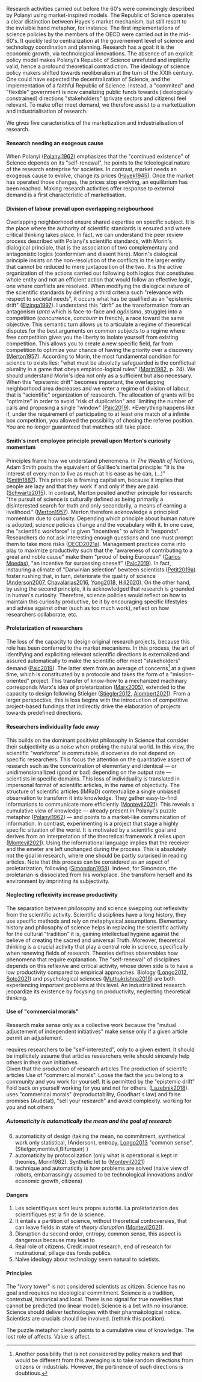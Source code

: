 
Research activities carried out before the 60's were convincingly described by Polanyi using market-inspired models. The Republic of Science operates a clear distinction between Hayek's market mechanism, but still resort to the invisible hand metaphor, for instance. The first implementations of science policies by the members of the OECD were carried out in the mid-60's. It quickly led to centralization at the governement level of science and technology coordination and planning. Research has a goal: it is the economic growth, via technological innovations. The absence of an explicit policy model makes Polanyi's Republic of Science unrefuted and implicitly valid, hence a profound theoretical contradiction. The ideology of science policy makers shifted towards neoliberalism at the turn of the XXth century. One could have expected the decentralization of Science, and the implementation of a faithful Republic of Science. Instead, a "commited" and "flexible" government is now canalizing public funds towards (ideologically constrained) directions "stakeholders" (private sectors and citizens) feel relevant. To make offer meet demand, we therefore assist to a marketization and industrialisation of research. 

We gives five caracteristics of the marketization and industrialisation of research. 

#### Research needing an exogeous cause
When Polanyi ([Polanyi1962](reference/Polanyi1962.md)) emphasizes that the "continued existence" of Science depends on its "self-renewal", he points to the teleological nature of the research entreprise for societies. In contrast, market needs an exogeous cause to evolve, change its prices ([Hayek1945](reference/Hayek1945.md)). Once the market has operated those changes, the prices stop evolving, an equilibrium has been reached. Making research activities offer response to external demand is a first characteristic of marketisation. 

#### Division of labour prevail upon overlapping neigbourhood
Overlapping neighborhood ensure shared expertise on specific subject. It is the place where the authority of scientific standards is ensured and where critical thinking takes place. In fact, we can understand the peer review process described with Polanyi's scientific standards, with Morin's dialogical principle, that is the association of two complementary and antagonistic logics (conformism and dissent here). Morin's dialogical principle insists on the non-resolution of the conflicts in the larger entity that cannot be reduced to mere juxtaposition of the two. It is the active organization of the actions carried out following both logics that constitutes whole entity and not an efficient action that would follow an effective logic, one where conflicts are resolved. When modifying the dialogical nature of the scientific standards by defining a third criteria such "relevance with respect to societal needs", it occurs what has be qualified as an "epistemic drift" ([Elzinga1997](reference/Elzinga1997.md)). I understand this "drift" as the transformation from an antagonism (*anta* which is face-to-face and *agônisma*, struggle) into a competition (*concurrence*, *concourir* in french), a race toward the same objective. This semantic turn allows us to articulate a regime of theoretical disputes for the best arguments on common subjects to a regime where free competition gives you the liberty to isolate yourself from existing competition. This allows you to create a new specific field, far from competition to optimize your chance of having the priority over a discovery ([Merton1957](reference/Merton1957.md)). According to Morin, the most fundamental condition for science to exists lies: "what must be absolutly safeguarded is the conflictual plurality in a game that obeys empirico-logical rules" ([Morin1982](reference/Morin1982.md), p. 24). We should understand Morin's idea not only as a sufficient but also necessary. When this "epistemic drift" becomes important, the overlapping neighborhood area decreases and we enter a regime of division of labour, that is "scientific" organization of reasearch. The allocation of grants will be "optimize" in order to avoid "risk of duplication" and 'limiting the number of calls and proposing a single “window” ([Paic2019](reference/Paic2019.md)). *Everything happens like if, under the requirement of participating to at least one match of a infinite box competition, you allowed the possibility of chosing the referee position. You are no longer guaranteed that matches still take place. 

#### Smith's inert employee principle prevail upon Merton's curiosity momentum
Principles frame how we understand phenomena. In *The Wealth of Nations*, Adam Smith posits the equivalent of Gallileo's inertial principle: "It is the interest of every man to live as much at his ease as he can, (...)" ([Smith1887](reference/Smith1887.md)). This principle is framing capitalism, because it implies that people are lazy and that they work if and only if they are paid ([Schwartz2015](reference/Schwartz2015.md)). In contrast, Merton posited another principle for research: "the pursuit of science is culturally defined as being primarily a disinterested search for truth and only secondarily, a means of earning a livelihood." ([Merton1957](reference/Merton1957.md)). Merton therefore acknowledge a principled momentum due to curiosity. Depending which principle about human nature is adopted, science policies change and the vocabulary with it.  In one case, the "scientific workforce" is given "incentives" to which it "responds". Researchers do not ask interesting enough questions and one must prompt them to take more risks ([OECD2021a](reference/OECD2021a.md)). Management practices come into play to maximize productivity such that the "awareness of contributing to a great and noble cause" make them "proud of being European" ([Carlos Moedas](https://www.openaccessgovernment.org/lamy-report-ensuring-inspirational-research/34970/)), "an incentive for surpassing oneself" ([Paic2019](reference/Paic2019.md)). In fact, instauring a climate of "Darwinian selection" bewteen scientists ([Petit2019a](reference/Petit2019a.md)) foster rushing that, in turn, deteriorate the quality of science ([Anderson2007](reference/Anderson2007.md), [Chavalarias2016](reference/Chavalarias2016.md), [Yong2018](reference/Yong2018.md), [Hill2020](reference/Hill2020.md)). On the other hand, by using the second principle, it is acknowledged that research is grounded in human's curiosity. Therefore, science policies would reflect on how to maintain this curiosity productive, be it by encouraging specific lifestyles and advise against other (such as too much work), reflect on how researchers collaborate, etc. 

#### Proletarization of researchers
The loss of the capacity to design original research projects, because this role has been conferred to the market mecanisms. In this process, the art of identifying and expliciting relevant scientific directions is externalized and assured automatically to make the scientific offer meet "stakeholders" demand ([Paic2019](reference/Paic2019.md)). The latter stem from an average of concerns[^1] at a given time, which is constituated by a protocole and takes the form of a "mission-oriented" project. This transfer of know-how to a mechanized machinary corresponds Marx's idea of proletarization ([Marx2005](reference/Marx2005.md)), extended to the capacity to design following Stielger ([Stiegler2012](reference/Stiegler2012.md), [Alombert2021](reference/Alombert2021.md)). From a larger perspective, this is loss begins with the introduction of competitive project-based fundings that indirectly drive the elaboration of projects towards predefined directions. 

#### Researchers individuality fade away
This builds on the dominant positivist philosophy in Science that consider their subjectivity as a noise when probing the natural world. In this view, the scientific "workforce" is commutable, discoveries do not depend on specific researchers. This focus the attention on the quantitative aspect of research such as the concentration of elementary and identical — or unidimensionallized (good or bad) depending on the output rate — scientists in specific domains. This loss of individuality is translated in impersonal format of scientific articles, in the name of objectivity. The structure of scientific articles (IMRaD) contextualize a single unbiased observation to transform it into knowledge. They gather easy-to-find informations to communicate more efficiently ([Montevil2021](reference/Montevil2021.md)). This reveals a cumulative view of knowledge — already present in Polanyi's puzzle metaphor ([Polanyi1962](reference/Polanyi1962.md)) —  and points to a market-like communication of information. In contrast, experimenting is a project that stage a highly specific situation of the world. It is motivated by a scientific goal and derives from an interpretation of the theoretical framework it relies upon ([Montevil2021](reference/Montevil2021.md)). Using the informational language implies that the receiver and the emeter are left unchanged during the process. This is absolutely not the goal in research, where one should be partly surprised in reading articles. Note that this process can be considered as an aspect of proletarization, following ([Simondon1958](reference/Simondon1958.md)). Indeed, for Simondon, the proletarian is dissociated from his workplace. She transform herself and its environment by imprinting its subjectivity. 

#### Neglecting reflexivity increase productivity
The separation between philosophy and science swepping out reflexivity from the scientific activity. Scientific disciplines have a long history, they use specific methods and rely on metaphysical assumptions. Elementary history and philosophy of science helps in replacing the scientific activity for the cultural "tradition" it is, gaining intellectual hygiene against the believe of creating the sacred and universal Truth. Moreover, theoretical thinking is a crucial activity that play a central role in science, specifically when renewing fields of research. Theories defines observables how phenomena that require explanation. The "self-renewal" of disciplines depends on this reflexive and critical activity, whose down side is to have a low productivity compared to empirical approaches. Biology ([Longo2012](reference/Longo2012.md), [Soto2021](reference/Soto2021.md)) and  psychological sciences ([Muthukrishna2019](reference/Muthukrishna2019.md)) are both experiencing important problems at this level. An industrialized research jeopardize its existence by focysing on productivity, neglecting theoretical thinking. 

#### Use of "commercial morals"
Research make sense only as a collective work because the "mutual adjustement of independent initiatives" make sense only if a given article permit an adjustement. 

requires researchers to be "self-interested", only to a given extent. It should be implicitely assume that articles researchers write should sincerely help others in their own initiatives.  
Given that the production of research articles The production of scientifc articles
Use of "commercial morals". Loose the fact the you belong to a community and you work for yourself. It is permitted by the "epistemic drift" Fold back on yourself working for you and not for others. ([Lazebnik2018](reference/Lazebnik2018.md)). uses "commerical morals" (reproductability, Goodhart's law) and false promises (Audétat), "sell your research" and avoid complexity. working for you and not others

##### Automaticity is automatically the mean and the goal of research  
6) automaticity of design (taking the mean, no commitment, synthetical work only statistical,  (Anderson), entropy, [Longo2013](reference/Longo2013.md) "common sense", (Stielger,montévil,Bifurquer) )
7) automaticity by protocolization (only what is operational is kept in theories, Morin1982). Synthetic let to ([Montevil2021](reference/Montevil2021.md)) 
8) technique and automaticity is how problems are solved (naive view of robots,  embarrassingly assumed to be technological innovations and/or economic growth, citizens)

#### Dangers
1) Les scientifiques sont leurs propre autorité. La prolètarization des scientifiques est la fin de la science.
2) It entails a partition of science, without theoretical controversies, that can leave fields in state of *theory disruption* ([Montevil2021](reference/Montevil2021.md)).
3) Disruption du second order, entropy, common sense, this aspect is dangerous because may lead to 
4) Real role of citizens. Credit impot research, end of research for mutinational, pillage des fonds publics. 
5) Naive ideology about technology seem natural to scietists. 


#### Principles

The "ivory tower" is not considered scientists as citizen. 
Science has no goal and requires no ideological commitment.
Science is a tradition, contextual, historical and local. There is no signal for true novelties that cannot be predicted (no linear model).Science is a bet with no insurance. 
Science should deliver technologies with their pharmakological notice.
Scientists are crucials should be involved. (rethink this position). 


The puzzle metaphor clearly points to a cumulative view of knowledge.
The lost role of affects. Value is affect.


[^1]: Another possibility that is not considered by policy makers and that would be different from this averaging is to take random directions from citizens or industrials. However, the pertinence of such directions is doubtious. 